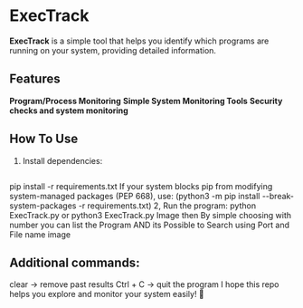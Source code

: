 # ExecTrack

**ExecTrack** is a simple tool that helps you identify which programs are running on your system, providing detailed information.

## Features
 **Program/Process Monitoring** 
 **Simple System Monitoring Tools** 
 **Security checks and system monitoring**

## How To Use
1. Install dependencies:  
   ```bash
  pip install -r requirements.txt
  If your system blocks pip from modifying system-managed packages (PEP 668), use: (python3 -m pip install --break-system-packages -r requirements.txt)
2, Run the program: python ExecTrack.py or python3 ExecTrack.py
Image
then By simple choosing with number you can list the Program 
AND its Possible to Search using Port and File name 
image
## Additional commands:
clear → remove past results
Ctrl + C → quit the program 
I hope this repo helps you explore and monitor your system easily! 🚀
